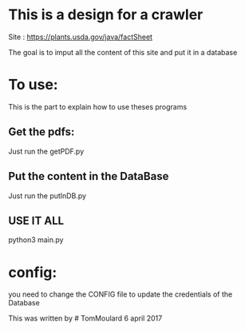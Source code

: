 # This is a design for a crawler
Site : https://plants.usda.gov/java/factSheet

The goal is to imput all the content of this site and put it in a database

# To use:

This is the part to explain how to use theses programs

## Get the pdfs:
Just run the getPDF.py

## Put the content in the DataBase
Just run the putInDB.py

## USE IT ALL
python3 main.py

# config:
you need to change the CONFIG file to update the credentials of the Database

This was written by # TomMoulard
6 april 2017